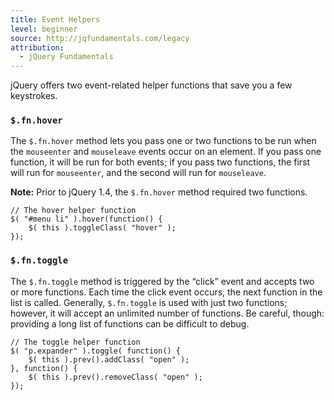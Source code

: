 ```yaml
---
title: Event Helpers
level: beginner
source: http://jqfundamentals.com/legacy
attribution:
  - jQuery Fundamentals
---
```

jQuery offers two event-related helper functions that save you a few keystrokes.

### `$.fn.hover`

The `$.fn.hover` method lets you pass one or two functions to be run when the
`mouseenter` and `mouseleave` events occur on an element. If you pass one
function, it will be run for both events; if you pass two functions, the first
will run for `mouseenter`, and the second will run for `mouseleave`.

**Note:** Prior to jQuery 1.4, the `$.fn.hover` method required two functions.

```
// The hover helper function
$( "#menu li" ).hover(function() {
	$( this ).toggleClass( "hover" );
});
```

### `$.fn.toggle`

The `$.fn.toggle` method is triggered by the &ldquo;click&rdquo; event and accepts two or
more functions. Each time the click event occurs, the next function in the
list is called. Generally, `$.fn.toggle` is used with just two functions;
however, it will accept an unlimited number of functions. Be careful, though:
providing a long list of functions can be difficult to debug.

```
// The toggle helper function
$( "p.expander" ).toggle( function() {
	$( this ).prev().addClass( "open" );
}, function() {
	$( this ).prev().removeClass( "open" );
});
```

